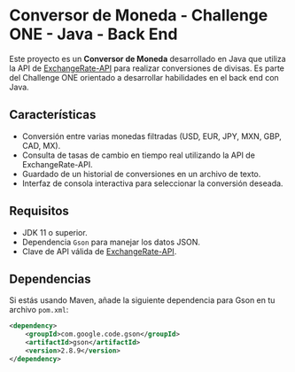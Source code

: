 # Conversor de Moneda - Challenge ONE - Java - Back End

Este proyecto es un **Conversor de Moneda** desarrollado en Java que utiliza la API de [ExchangeRate-API](https://www.exchangerate-api.com/) para realizar conversiones de divisas. Es parte del Challenge ONE orientado a desarrollar habilidades en el back end con Java.

## Características

- Conversión entre varias monedas filtradas (USD, EUR, JPY, MXN, GBP, CAD, MX).
- Consulta de tasas de cambio en tiempo real utilizando la API de ExchangeRate-API.
- Guardado de un historial de conversiones en un archivo de texto.
- Interfaz de consola interactiva para seleccionar la conversión deseada.

## Requisitos

- JDK 11 o superior.
- Dependencia `Gson` para manejar los datos JSON.
- Clave de API válida de [ExchangeRate-API](https://www.exchangerate-api.com/).

## Dependencias

Si estás usando Maven, añade la siguiente dependencia para Gson en tu archivo `pom.xml`:

```xml
<dependency>
    <groupId>com.google.code.gson</groupId>
    <artifactId>gson</artifactId>
    <version>2.8.9</version>
</dependency>
